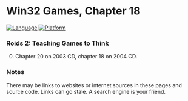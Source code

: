 # Win32 Games, Chapter 18
[![Language](https://img.shields.io/badge/Language%20-C++-blue.svg)](https://github.com/GeorgePimpleton/Win32-games/)
[![Platform](https://img.shields.io/badge/Platform%20-Win32-blue.svg)](https://github.com/GeorgePimpleton/Win32-games/)
### Roids 2: Teaching Games to Think

0. Chapter 20 on 2003 CD, chapter 18 on 2004 CD.

### Notes
There may be links to websites or internet sources in these pages and source code. Links can go stale. A search engine is your friend.
